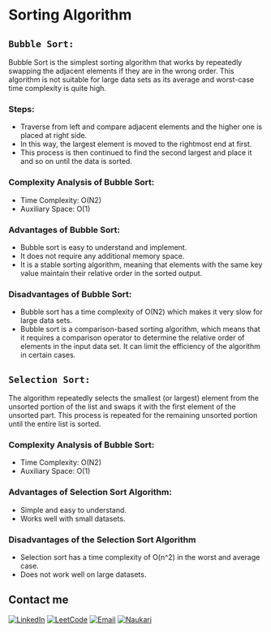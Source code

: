 # Sorting Algorithm

## **`Bubble Sort:`**

Bubble Sort is the simplest sorting algorithm that works by repeatedly swapping the adjacent elements if they are in the wrong order. This algorithm is not suitable for large data sets as its average and worst-case time complexity is quite high.

### Steps:

- Traverse from left and compare adjacent elements and the higher one is placed at right side.
- In this way, the largest element is moved to the rightmost end at first.
- This process is then continued to find the second largest and place it and so on until the data is sorted.

### Complexity Analysis of Bubble Sort:

- Time Complexity: O(N2)
- Auxiliary Space: O(1)

### Advantages of Bubble Sort:

- Bubble sort is easy to understand and implement.
- It does not require any additional memory space.
- It is a stable sorting algorithm, meaning that elements with the same key value maintain their relative order in the sorted output.

### Disadvantages of Bubble Sort:

- Bubble sort has a time complexity of O(N2) which makes it very slow for large data sets.
- Bubble sort is a comparison-based sorting algorithm, which means that it requires a comparison operator to determine the relative order of elements in the input data set. It can limit the efficiency of the algorithm in certain cases.

## **`Selection Sort:`**

The algorithm repeatedly selects the smallest (or largest) element from the unsorted portion of the list and swaps it with the first element of the unsorted part. This process is repeated for the remaining unsorted portion until the entire list is sorted.

### Complexity Analysis of Bubble Sort:

- Time Complexity: O(N2)
- Auxiliary Space: O(1)

### Advantages of Selection Sort Algorithm:

- Simple and easy to understand.
- Works well with small datasets.

### Disadvantages of the Selection Sort Algorithm

- Selection sort has a time complexity of O(n^2) in the worst and average case.
- Does not work well on large datasets.

## Contact me

[![LinkedIn](https://img.shields.io/badge/LinkedIn-0077B5?style=for-the-badge&logo=linkedin&logoColor=white)](https://www.linkedin.com/in/akash-verma-09aug2000/) [![LeetCode](https://img.shields.io/badge/-LeetCode-FFA116?style=for-the-badge&logo=LeetCode&logoColor=black)](https://leetcode.com/Akash_Verma2000/) [![Email](https://img.shields.io/badge/Email-D14836?style=for-the-badge&logo=gmail&logoColor=white)](mailto:akash.verma217112@gmail.com)
[![Naukari](https://img.shields.io/badge/Naukri.com-0A66C2?style=for-the-badge&logo=Naukri.com&logoColor=white)](https://www.naukri.com/mnjuser/profile)

